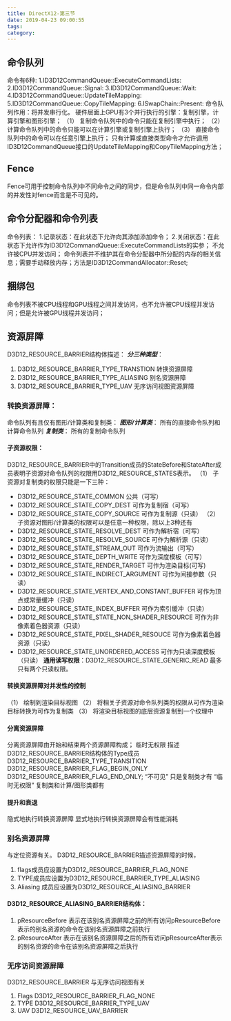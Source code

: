 ```yaml
---
title: DirectX12-第三节
date: 2019-04-23 09:00:55
tags:
category:
---
```

## 命令队列
命令有6种:
1.ID3D12CommandQueue::ExecuteCommandLists:
2.ID3D12CommandQueue::Signal:
3.ID3D12CommandQueue::Wait:
4.ID3D12CommandQueue::UpdateTileMapping:
5.ID3D12CommandQueue::CopyTileMapping:
6.ISwapChain::Present:
命令队列作用：将并发串行化。
硬件层面上GPU有3个并行执行的引擎：复制引擎，计算引擎和图形引擎；
（1） 复制命令队列中的命令只能在复制引擎中执行；
（2） 计算命令队列中的命令只能可以在计算引擎或复制引擎上执行；
（3） 直接命令队列中的命令可以在任意引擎上执行；
只有计算或直接类型命令才允许调用ID3D12CommandQueue接口的UpdateTileMapping和CopyTileMapping方法；
## Fence
Fence可用于控制命令队列中不同命令之间的同步，但是命令队列中同一命令内部的并发性对fence而言是不可见的。
## 命令分配器和命令列表
命令列表：
1.记录状态：在此状态下允许向其添加添加命令；
2.关闭状态：在此状态下允许作为ID3D12CommandQueue::ExecuteCommandLists的实参；
不允许被CPU并发访问；
命令列表并不维护其在命令分配器中所分配的内存的相关信息；需要手动释放内存；方法是ID3D12CommandAllocator::Reset;
## 捆绑包
命令列表不被CPU线程和GPU线程之间并发访问，也不允许被CPU线程并发访问；但是允许被GPU线程并发访问；
## 资源屏障
D3D12_RESOURCE_BARRIER结构体描述：
***分三种类型***：
1. D3D12_RESOURCE_BARRIER_TYPE_TRANSTION 转换资源屏障
2. D3D12_RESOURCE_BARRIER_TYPE_ALIASING  别名资源屏障
3. D3D12_RESOURCE_BARRIER_TYPE_UAV       无序访问视图资源屏障

### 转换资源屏障：
命令队列有且仅有图形/计算类和复制类：
***图形/计算类***： 所有的直接命令队列和计算命令队列
***复制类***： 所有的复制命令队列
#### 子资源权限：
D3D12_RESOURCE_BARRIER中的Transition成员的StateBefore和StateAfter成员表明子资源对命令队列的权限用D3D12_RESOURCE_STATES表示。
（1） 子资源对复制类的权限只能是一下三种：
* D3D12_RESOURCE_STATE_COMMON 公共（可写）
* D3D12_RESOURCE_STATE_COPY_DEST 可作为复制宿（可写）
* D3D12_RESOURCE_STATE_COPY_SOURCE 可作为复制源（只读）
（2） 子资源对图形/计算类的权限可以是任意一种权限，除以上3种还有
* D3D12_RESOURCE_STATE_RESOLVE_DEST 可作为解析宿（可写）
* D3D12_RESOURCE_STATE_RESOLVE_SOURCE 可作为解析源（只读）
* D3D12_RESOURCE_STATE_STREAM_OUT 可作为流输出（可写）
* D3D12_RESOURCE_STATE_DEPTH_WRITE 可作为深度模板（可写）
* D3D12_RESOURCE_STATE_RENDER_TARGET 可作为渲染目标(可写)
* D3D12_RESOURCE_STATE_INDIRECT_ARGUMENT 可作为间接参数（只读）
* D3D12_RESOURCE_STATE_VERTEX_AND_CONSTANT_BUFFER 可作为顶点或常量缓冲（只读）
* D3D12_RESOURCE_STATE_INDEX_BUFFER 可作为索引缓冲（只读）
* D3D12_RESOURCE_STATE_STATE_NON_SHADER_RESOURCE 可作为非像素着色器资源（只读）
* D3D12_RESOURCE_STATE_PIXEL_SHADER_RESOUCE 可作为像素着色器资源（只读）
* D3D12_RESOURCE_STATE_UNORDERED_ACCESS 可作为只读深度模板（只读）
**通用读写权限**：D3D12_RESOURCE_STATE_GENERIC_READ
最多只有两个只读权限。

#### 转换资源屏障对并发性的控制
（1） 绘制到渲染目标视图
（2） 将相关子资源对命令队列类的权限从可作为渲染目标转换为可作为复制类
（3） 将渲染目标视图的底层资源复制到一个纹理中

#### 分离资源屏障
分离资源屏障由开始和结束两个资源屏障构成； 临时无权限
描述D3D12_RESOURCE_BARRIER结构体的Type成员D3D12_RESOURCE_BARRIER_TYPE_TRANSITION
D3D12_RESOURCE_BARRIER_FLAG_BEGIN_ONLY
D3D12_RESOURCE_BARRIER_FLAG_END_ONLY;
“不可见” 只是复制类才有
“临时无权限” 复制类和计算/图形类都有

#### 提升和衰退
隐式地执行转换资源屏障
显式地执行转换资源屏障会有性能消耗

### 别名资源屏障
与定位资源有关。
D3D12_RESOURCE_BARRIER描述资源屏障的时候，
1. flags成员应设置为D3D12_RESOURCE_BARRIER_FLAG_NONE
2. TYPE成员应设置为D3D12_RESOURCE_BARRIER_TYPE_ALIASING
3. Aliasing 成员应设置为D3D12_RESOURCE_ALIASING_BARRIER
#### D3D12_RESOURCE_ALIASING_BARRIER结构体：
1. pResourceBefore
表示在该别名资源屏障之前的所有访问pResourceBefore表示的别名资源的命令在该别名资源屏障之前执行
2. pResourceAfter
表示在该别名资源屏障之后的所有访问pResourceAfter表示的别名资源的命令在该别名资源屏障之后执行

### 无序访问资源屏障
D3D12_RESOURCE_BARRIER 与无序访问视图有关
1. Flags D3D12_RESOURCE_BARRIER_FLAG_NONE
2. TYPE D3D12_RESOURCE_BARRIER_TYPE_UAV
3. UAV D3D12_RESOURCE_UAV_BARRIER